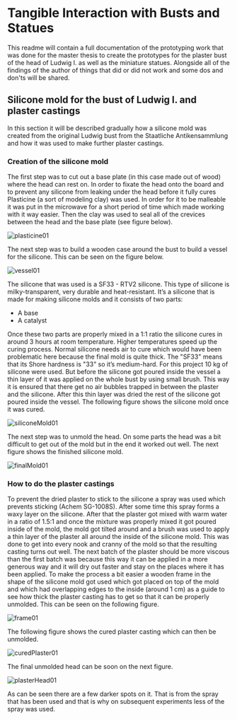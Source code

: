 # Tangible Interaction with Busts and Statues

This readme will contain a full documentation of the prototyping work that was done for the master thesis to create the prototypes for the plaster bust of the head of Ludwig I. as well as the miniature statues. Alongside all of the findings of the author of things that did or did not work and some dos and don'ts will be shared.

## Silicone mold for the bust of Ludwig I. and plaster castings

In this section it will be described gradually how a silicone mold was created from the original Ludwig bust from the Staatliche Antikensammlung and how it was used to make further plaster castings.

### Creation of the silicone mold

The first step was to cut out a base plate (in this case made out of wood) where the head can rest on. In order to fixate the head onto the board and to prevent any silicone from leaking under the head before it fully cures Plasticine (a sort of modeling clay) was used. In order for it to be malleable it was put in the microwave for a short period of time which made working with it way easier. Then the clay was used to seal all of the crevices between the head and the base plate (see figure below).

![plasticine01](https://user-images.githubusercontent.com/44895720/90312368-3b8a3d00-df04-11ea-8528-eccf78b39910.jpeg)

The next step was to build a wooden case around the bust to build a vessel for the silicone. This can be seen on the figure below.

![vessel01](https://user-images.githubusercontent.com/44895720/90312425-a5a2e200-df04-11ea-916f-551afaf232df.jpeg)

The silicone that was used is a SF33 - RTV2 silicone. This type of silicone is milky-transparent, very durable and heat-resistant. It’s a silicone that is made for making silicone molds and it consists of two parts:

* A base
* A catalyst

Once these two parts are properly mixed in a 1:1 ratio the silicone cures in around 3 hours at room temperature. Higher temperatures speed up the curing process. Normal silicone needs air to cure which would have been problematic here because the final mold is quite thick. The "SF33" means that its Shore hardness is "33" so it’s medium-hard. For this project 10 kg of silicone were used. But before the silicone got poured inside the vessel a thin layer of it was applied on the whole bust by using small brush. This way it is ensured that there get no air bubbles trapped in between the plaster and the silicone. After this thin layer was dried the rest of the silicone got poured inside the vessel. The following figure shows the silicone mold once it was cured.

![siliconeMold01](https://user-images.githubusercontent.com/44895720/90312479-14803b00-df05-11ea-9f67-daea6af736c2.jpeg)

The next step was to unmold the head. On some parts the head was a bit difficult to get out of the mold but in the end it worked out well. The next figure shows the finished silicone mold.

![finalMold01](https://user-images.githubusercontent.com/44895720/90312531-88bade80-df05-11ea-94a2-e023685e7bfa.jpeg)

### How to do the plaster castings

To prevent the dried plaster to stick to the silicone a spray was used which prevents sticking (Achem SG-1008S). After some time this spray forms a waxy layer on the silicone. After that the plaster got mixed with warm water in a ratio of 1.5:1 and once the mixture was properly mixed it got poured inside of the mold, the mold got tilted around and a brush was used to apply a thin layer of the plaster all around the inside of the silicone mold. This was done to get into every nook and cranny of the mold so that the resulting casting turns out well. The next batch of the plaster should be more viscous than the first batch was because this way it can be applied in a more generous way and it will dry out faster and stay on the places where it has been applied. To make the process a bit easier a wooden frame in the shape of the silicone mold got used which got placed on top of the mold and which had overlapping edges to the inside (around 1 cm) as a guide to see how thick the plaster casting has to get so that it can be properly unmolded. This can be seen on the following figure.

![frame01](https://user-images.githubusercontent.com/44895720/90313836-de948400-df0f-11ea-9567-929971234b89.jpeg)

The following figure shows the cured plaster casting which can then be unmolded.

![curedPlaster01](https://user-images.githubusercontent.com/44895720/90313858-13a0d680-df10-11ea-9ffc-a7d9a347820e.jpeg)

The final unmolded head can be soon on the next figure.

![plasterHead01](https://user-images.githubusercontent.com/44895720/90313893-4519a200-df10-11ea-8af2-313304300255.jpeg)

As can be seen there are a few darker spots on it. That is from the spray that has been used and that is why on subsequent experiments less of the spray was used.
